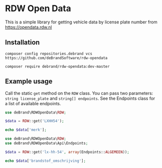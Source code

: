 # RDW Open Data

This is a simple library for getting vehicle data by license plate number from https://opendata.rdw.nl

## Installation

`composer config repositories.debrand vcs https://github.com/deBrandSoftware/rdw-opendata`

`composer require debrand/rdw-opendata:dev-master`

## Example usage

Call the static `get` method on the `RDW` class. You can pass two parameters: `string license_plate` and `string[] endpoints`.
See the Endpoints class for a list of available endpoints.

```php
use deBrand\RDWOpenData\RDW;

$data = RDW::get('LXHH54');

echo $data['merk'];
```

```php
use deBrand\RDWOpenData\RDW;
use deBrand\RDWOpenData\Api\Endpoints;

$data = RDW::get('lx-hh-54', array(Endpoints::ALGEMEEN));

echo $data['brandstof_omschrijving'];
```